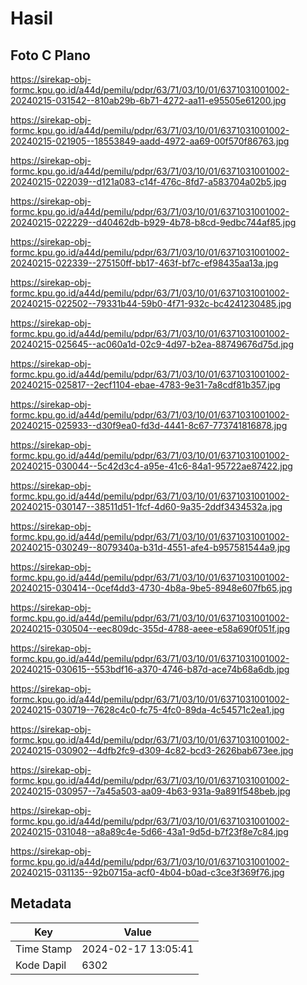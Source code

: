 # Hasil

## Foto C Plano

https://sirekap-obj-formc.kpu.go.id/a44d/pemilu/pdpr/63/71/03/10/01/6371031001002-20240215-031542--810ab29b-6b71-4272-aa11-e95505e61200.jpg

https://sirekap-obj-formc.kpu.go.id/a44d/pemilu/pdpr/63/71/03/10/01/6371031001002-20240215-021905--18553849-aadd-4972-aa69-00f570f86763.jpg

https://sirekap-obj-formc.kpu.go.id/a44d/pemilu/pdpr/63/71/03/10/01/6371031001002-20240215-022039--d121a083-c14f-476c-8fd7-a583704a02b5.jpg

https://sirekap-obj-formc.kpu.go.id/a44d/pemilu/pdpr/63/71/03/10/01/6371031001002-20240215-022229--d40462db-b929-4b78-b8cd-9edbc744af85.jpg

https://sirekap-obj-formc.kpu.go.id/a44d/pemilu/pdpr/63/71/03/10/01/6371031001002-20240215-022339--275150ff-bb17-463f-bf7c-ef98435aa13a.jpg

https://sirekap-obj-formc.kpu.go.id/a44d/pemilu/pdpr/63/71/03/10/01/6371031001002-20240215-022502--79331b44-59b0-4f71-932c-bc4241230485.jpg

https://sirekap-obj-formc.kpu.go.id/a44d/pemilu/pdpr/63/71/03/10/01/6371031001002-20240215-025645--ac060a1d-02c9-4d97-b2ea-88749676d75d.jpg

https://sirekap-obj-formc.kpu.go.id/a44d/pemilu/pdpr/63/71/03/10/01/6371031001002-20240215-025817--2ecf1104-ebae-4783-9e31-7a8cdf81b357.jpg

https://sirekap-obj-formc.kpu.go.id/a44d/pemilu/pdpr/63/71/03/10/01/6371031001002-20240215-025933--d30f9ea0-fd3d-4441-8c67-773741816878.jpg

https://sirekap-obj-formc.kpu.go.id/a44d/pemilu/pdpr/63/71/03/10/01/6371031001002-20240215-030044--5c42d3c4-a95e-41c6-84a1-95722ae87422.jpg

https://sirekap-obj-formc.kpu.go.id/a44d/pemilu/pdpr/63/71/03/10/01/6371031001002-20240215-030147--38511d51-1fcf-4d60-9a35-2ddf3434532a.jpg

https://sirekap-obj-formc.kpu.go.id/a44d/pemilu/pdpr/63/71/03/10/01/6371031001002-20240215-030249--8079340a-b31d-4551-afe4-b957581544a9.jpg

https://sirekap-obj-formc.kpu.go.id/a44d/pemilu/pdpr/63/71/03/10/01/6371031001002-20240215-030414--0cef4dd3-4730-4b8a-9be5-8948e607fb65.jpg

https://sirekap-obj-formc.kpu.go.id/a44d/pemilu/pdpr/63/71/03/10/01/6371031001002-20240215-030504--eec809dc-355d-4788-aeee-e58a690f051f.jpg

https://sirekap-obj-formc.kpu.go.id/a44d/pemilu/pdpr/63/71/03/10/01/6371031001002-20240215-030615--553bdf16-a370-4746-b87d-ace74b68a6db.jpg

https://sirekap-obj-formc.kpu.go.id/a44d/pemilu/pdpr/63/71/03/10/01/6371031001002-20240215-030719--7628c4c0-fc75-4fc0-89da-4c54571c2ea1.jpg

https://sirekap-obj-formc.kpu.go.id/a44d/pemilu/pdpr/63/71/03/10/01/6371031001002-20240215-030902--4dfb2fc9-d309-4c82-bcd3-2626bab673ee.jpg

https://sirekap-obj-formc.kpu.go.id/a44d/pemilu/pdpr/63/71/03/10/01/6371031001002-20240215-030957--7a45a503-aa09-4b63-931a-9a891f548beb.jpg

https://sirekap-obj-formc.kpu.go.id/a44d/pemilu/pdpr/63/71/03/10/01/6371031001002-20240215-031048--a8a89c4e-5d66-43a1-9d5d-b7f23f8e7c84.jpg

https://sirekap-obj-formc.kpu.go.id/a44d/pemilu/pdpr/63/71/03/10/01/6371031001002-20240215-031135--92b0715a-acf0-4b04-b0ad-c3ce3f369f76.jpg


## Metadata

| Key        | Value               |
| ---------- | ------------------- |
| Time Stamp | 2024-02-17 13:05:41 |
| Kode Dapil | 6302                |



